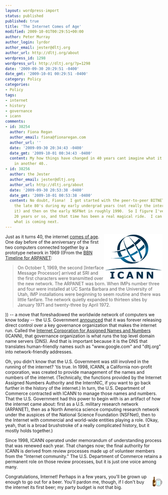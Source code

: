 ```yaml
---
layout: wordpress-import
status: published
published: true
title: 'The Internet Comes of Age'
modified: 2009-10-01T00:29:51+00:00
author: Peter Murray
author_login: lyrdor
author_email: jester@dltj.org
author_url: http://dltj.org/about
wordpress_id: 1298
wordpress_url: http://dltj.org/?p=1298
date: '2009-09-30 20:29:51 -0400'
date_gmt: '2009-10-01 00:29:51 -0400'
category: Policy
categories:
- Policy
tags:
- internet
- history
- governance
- icann
comments:
- id: 38254
  author: Fiona Regan
  author_email: fiona@fionaregan.com
  author_url: ''
  date: '2009-09-30 20:34:43 -0400'
  date_gmt: '2009-10-01 00:34:43 -0400'
  content: My how things have changed in 40 years cant imagine what it will be like
    in another 40..
- id: 38256
  author: the Jester
  author_email: jester@dltj.org
  author_url: http://dltj.org/about
  date: '2009-09-30 20:53:38 -0400'
  date_gmt: '2009-10-01 00:53:38 -0400'
  content: No doubt, Fiona!  I got started with the peer-to-peer BITNET network in
    the late 80's during my early undergrad years (not really the internet as we know
    it) and then on the early NSFNet in roughly 1990.  So I figure I've been on for
    20 years or so, and that time has been a real magical ride.  I can't wait to see
    what is coming next.
---
```

<p><img src="/assets/images/2009/09/icannlogo.jpg" width="188" height="145" style="float:right;" alt="ICANN Logo" /> Just as it turns 40, the internet <a href="http://en.wikipedia.org/wiki/Coming_of_age" title="Coming of age - Wikipedia">comes of age</a>.  One day before of the anniversary of the first two computers connected together by a prototype network in 1969 ((From the <a href="http://www.bbn.com/about/timeline/Arpanet" title="Arpanet Timeline | BBN Technologies">BBN Timeline for ARPANET</a>:<br />
<blockquote>On October 1, 1969, the second [Interface Message Processor] arrived at SRI and the first characters were transmitted over the new network. The ARPANET was born. When IMPs number three and four were installed at UC Santa Barbara and the University of Utah, IMP installations were beginning to seem routine and there was little fanfare. The network quietly expanded to thirteen sites by January 1971 and twenty-three by April 1972.</p></blockquote>
<p>)) -- a move that foreshadowed the worldwide network of computers we know today -- the U.S. Government <a href="http://www.ntia.doc.gov/press/2009/ICANN_Affirmation_090930.html" title="National Telecommunications and Information Administration press release">announced</a> that it was forever releasing direct control over a key governance organization that makes the internet run.  Called the <a href="http://www.icann.org/" title="ICANN - Internet Corporation for Assigned Names and Numbers homepage" rel="homepage">Internet Corporation for Assigned Names and Numbers</a> (ICANN), that governance organization is what runs the top level domain name servers (DNS).  And that is important because it is the DNS that translates human-friendly names such as "www.google.com" and "dltj.org" into network-friendly addresses.</p>
<p>Oh, you didn't know that the U.S. Government was still involved in the running of the internet?  'tis true.  In 1998, ICANN, a California non-profit corporation, was created to provide management of the names and numbers of the internet.  (Technically, the functions provided by the Internet Assigned Numbers Authority and the InternNIC, if you want to go back further in the history of the internet.)  In turn, the U.S. Department of Commerce contracted with ICANN to manage those names and numbers.  That the U.S. Government had this power to begin with is an artifact of how the internet came about:  first as a U.S. military research network (ARPANET), then as a North America science computing research network under the auspices of the National Science Foundation (NSFNet), then to the Internet with commercial and world-wide entities playing a role.  (Okay, yeah, that is a broad brushstroke of a really complicated history, but it mostly holds together.)</p>
<p>Since 1998, ICANN operated under memorandum of understanding process that was renewed each year.  That changes now; the final authority for ICANN is derived from review processes made up of volunteer members from the "Internet community."  The U.S. Department of Commerce retains a permanent role on those review processes, but it is just one voice among many.</p>
<div style="width:40px; float:right;"><img width="40" height="40" src="/assets/images/2009/09/bieres-01.gif" alt="Animated graphic of beer from a bottle being poured into a glass" /></div>
<p>Congratulations, Internet!  Perhaps in a few years, you'll be grown up enough to go out for a beer.  You'll pardon me, though, if I don't buy the internet its first beer; my party budget is not that big.</p>
